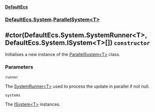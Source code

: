 #### [DefaultEcs](./DefaultEcs.md 'DefaultEcs')
### [DefaultEcs.System](./DefaultEcs.md#DefaultEcs-System 'DefaultEcs.System').[ParallelSystem&lt;T&gt;](./DefaultEcs-System-ParallelSystem-T-.md 'DefaultEcs.System.ParallelSystem&lt;T&gt;')
## #ctor(DefaultEcs.System.SystemRunner&lt;T&gt;, DefaultEcs.System.ISystem&lt;T&gt;[]) `constructor`
Initialises a new instance of the [ParallelSystem&lt;T&gt;](./DefaultEcs-System-ParallelSystem-T-.md 'DefaultEcs.System.ParallelSystem&lt;T&gt;') class.
### Parameters

<a name='DefaultEcs-System-ParallelSystem-T---ctor(DefaultEcs-System-SystemRunner-T--_DefaultEcs-System-ISystem-T---)-runner'></a>
`runner`

The [SystemRunner&lt;T&gt;](./DefaultEcs-System-SystemRunner-T-.md 'DefaultEcs.System.SystemRunner&lt;T&gt;') used to process the update in parallel if not null.

<a name='DefaultEcs-System-ParallelSystem-T---ctor(DefaultEcs-System-SystemRunner-T--_DefaultEcs-System-ISystem-T---)-systems'></a>
`systems`

The [ISystem&lt;T&gt;](./DefaultEcs-System-ISystem-T-.md 'DefaultEcs.System.ISystem&lt;T&gt;') instances.
